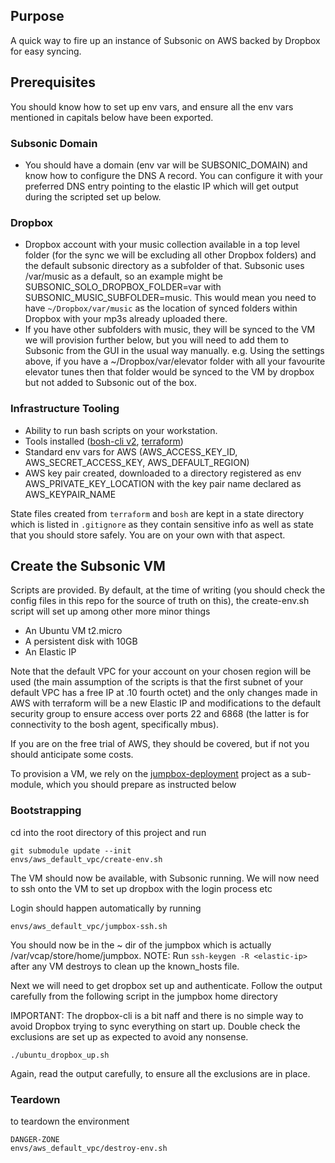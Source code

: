 ## Purpose

A quick way to fire up an instance of Subsonic on AWS backed by Dropbox for easy syncing.

## Prerequisites

You should know how to set up env vars, and ensure all the env vars mentioned in capitals below have been exported.

### Subsonic Domain

* You should have a domain (env var will be SUBSONIC_DOMAIN) and know how to configure the DNS A record. You can configure it with your preferred DNS entry pointing to the elastic IP which will get output during the scripted set up below.

### Dropbox

* Dropbox account with your music collection available in a top level folder (for the sync we will be excluding all other Dropbox folders) and the default subsonic directory as a subfolder of that. Subsonic uses /var/music as a default, so an example might be SUBSONIC_SOLO_DROPBOX_FOLDER=var with SUBSONIC_MUSIC_SUBFOLDER=music. This would mean you need to have `~/Dropbox/var/music` as the location of synced folders within Dropbox with your mp3s already uploaded there.
* If you have other subfolders with music, they will be synced to the VM we will provision further below, but you will need to add them to Subsonic from the GUI in the usual way manually. e.g. Using the settings above, if you have a ~/Dropbox/var/elevator folder with all your favourite elevator tunes then that folder would be synced to the VM by dropbox but not added to Subsonic out of the box.

### Infrastructure Tooling

* Ability to run bash scripts on your workstation.
* Tools installed ([bosh-cli v2](https://bosh.io/docs/cli-v2-install/), [terraform](https://learn.hashicorp.com/terraform/getting-started/install.html))
* Standard env vars for AWS (AWS_ACCESS_KEY_ID, AWS_SECRET_ACCESS_KEY, AWS_DEFAULT_REGION)
* AWS key pair created, downloaded to a directory registered as env AWS_PRIVATE_KEY_LOCATION with the key pair name declared as AWS_KEYPAIR_NAME

State files created from `terraform` and `bosh` are kept in a state directory which is listed in `.gitignore` as they contain sensitive info as well as state that you should store safely. You are on your own with that aspect.

## Create the Subsonic VM

Scripts are provided. By default, at the time of writing (you should check the config files in this repo for the source of truth on this), the create-env.sh script will set up among other more minor things

* An Ubuntu VM t2.micro
* A persistent disk with 10GB
* An Elastic IP

Note that the default VPC for your account on your chosen region will be used (the main assumption of the scripts is that the first subnet of your default VPC has a free IP at .10 fourth octet) and the only changes made in AWS with terraform will be a new Elastic IP and modifications to the default security group to ensure access over ports 22 and 6868 (the latter is for connectivity to the bosh agent, specifically mbus).

If you are on the free trial of AWS, they should be covered, but if not you should anticipate some costs.

To provision a VM, we rely on the [jumpbox-deployment](https://github.com/cloudfoundry/jumpbox-deployment) project as a sub-module, which you should prepare as instructed below

### Bootstrapping

cd into the root directory of this project and run

```plain
git submodule update --init
envs/aws_default_vpc/create-env.sh
```

The VM should now be available, with Subsonic running. We will now need to ssh onto the VM to set up dropbox with the login process etc

Login should happen automatically by running

```plain
envs/aws_default_vpc/jumpbox-ssh.sh
```

You should now be in the ~ dir of the jumpbox which is actually /var/vcap/store/home/jumpbox. NOTE: Run `ssh-keygen -R <elastic-ip>` after any VM destroys to clean up the known_hosts file.

Next we will need to get dropbox set up and authenticate. Follow the output carefully from the following script in the jumpbox home directory

IMPORTANT: The dropbox-cli is a bit naff and there is no simple way to avoid Dropbox trying to sync everything on start up. Double check the exclusions are set up as expected to avoid any nonsense.

```plain
./ubuntu_dropbox_up.sh
```

Again, read the output carefully, to ensure all the exclusions are in place.

### Teardown

to teardown the environment

```plain
DANGER-ZONE
envs/aws_default_vpc/destroy-env.sh
```
